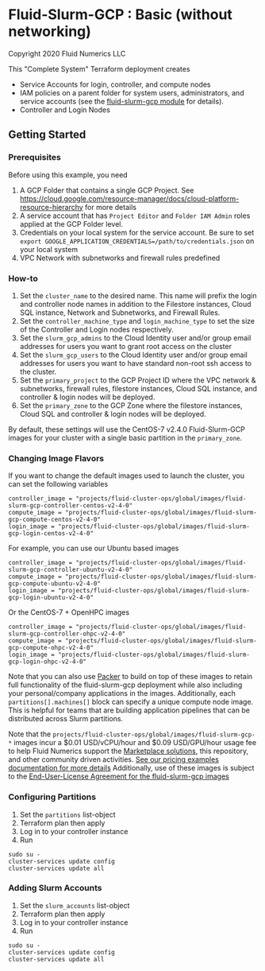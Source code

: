 # Fluid-Slurm-GCP : Basic (without networking)
Copyright 2020 Fluid Numerics LLC

This "Complete System" Terraform deployment creates
* Service Accounts for login, controller, and compute nodes
* IAM policies on a parent folder for system users, administrators, and service accounts (see the [fluid-slurm-gcp module](../../modules/fluid-slurm-gcp/main.tf) for details).
* Controller and Login Nodes


## Getting Started

### Prerequisites
Before using this example, you need
1. A GCP Folder that contains a single GCP Project. See https://cloud.google.com/resource-manager/docs/cloud-platform-resource-hierarchy for more details
2. A service account that has `Project Editor` and `Folder IAM Admin` roles applied at the GCP Folder level.
3. Credentials on your local system for the service account. Be sure to set `export GOOGLE_APPLICATION_CREDENTIALS=/path/to/credentials.json` on your local system
4. VPC Network with subnetworks and firewall rules predefined

### How-to
1. Set the `cluster_name` to the desired name. This name will prefix the login and controller node names in addition to the Filestore instances, Cloud SQL instance, Network and Subnetworks, and Firewall Rules.
2. Set the `controller_machine_type` and `login_machine_type` to set the size of the Controller and Login nodes respectively.
3. Set the `slurm_gcp_admins` to the Cloud Identity user and/or group email addresses for users you want to grant root access on the cluster 
4. Set the `slurm_gcp_users` to the Cloud Identity user and/or group email addresses for users you want to have standard non-root ssh access to the cluster.
5. Set the `primary_project` to the GCP Project ID where the VPC network & subnetworks, firewall rules, filestore instances, Cloud SQL instance, and controller & login nodes will be deployed.
6. Set the `primary_zone` to the GCP Zone where the filestore instances, Cloud SQL and controller & login nodes will be deployed.


By default, these settings will use the CentOS-7 v2.4.0 Fluid-Slurm-GCP images for your cluster with a single basic partition in the `primary_zone`. 

### Changing Image Flavors
If you want to change the default images used to launch the cluster, you can set the following variables
```
controller_image = "projects/fluid-cluster-ops/global/images/fluid-slurm-gcp-controller-centos-v2-4-0"
compute_image = "projects/fluid-cluster-ops/global/images/fluid-slurm-gcp-compute-centos-v2-4-0"
login_image = "projects/fluid-cluster-ops/global/images/fluid-slurm-gcp-login-centos-v2-4-0"
```

For example, you can use our Ubuntu based images
```
controller_image = "projects/fluid-cluster-ops/global/images/fluid-slurm-gcp-controller-ubuntu-v2-4-0"
compute_image = "projects/fluid-cluster-ops/global/images/fluid-slurm-gcp-compute-ubuntu-v2-4-0"
login_image = "projects/fluid-cluster-ops/global/images/fluid-slurm-gcp-login-ubuntu-v2-4-0"
```

Or the CentOS-7 + OpenHPC images
```
controller_image = "projects/fluid-cluster-ops/global/images/fluid-slurm-gcp-controller-ohpc-v2-4-0"
compute_image = "projects/fluid-cluster-ops/global/images/fluid-slurm-gcp-compute-ohpc-v2-4-0"
login_image = "projects/fluid-cluster-ops/global/images/fluid-slurm-gcp-login-ohpc-v2-4-0"
```

Note that you can also use [Packer](https://packer.io) to build on top of these images to retain full functionality of the fluid-slurm-gcp deployment while also including your personal/company applications in the images. Additionally, each `partitions[].machines[]` block can specify a unique compute node image. This is helpful for teams that are building application pipelines that can be distributed across Slurm partitions. 

Note that the `projects/fluid-cluster-ops/global/images/fluid-slurm-gcp-*` images incur a $0.01 USD/vCPU/hour and $0.09 USD/GPU/hour usage fee to help Fluid Numerics support the [Marketplace solutions](https://console.cloud.google.com/marketplace/details/fluid-cluster-ops/fluid-slurm-gcp?utm_source=github&utm_medium=link&utm_campaign=v240&utm_content=terraform), this repository, and other community driven activities. [See our pricing examples documentation for more details](https://help.fluidnumerics.com/slurm-gcp/pricing)
Additionally, use of these images is subject to the [End-User-License Agreement for the fluid-slurm-gcp images](https://help.fluidnumerics.com/slurm-gcp/eula)

### Configuring Partitions
1. Set the `partitions` list-object
2. Terraform plan then apply
3. Log in to your controller instance
4. Run
```
sudo su -
cluster-services update config
cluster-services update all
```

### Adding Slurm Accounts
1. Set the `slurm_accounts` list-object
2. Terraform plan then apply
3. Log in to your controller instance
4. Run
```
sudo su -
cluster-services update config
cluster-services update all
```
